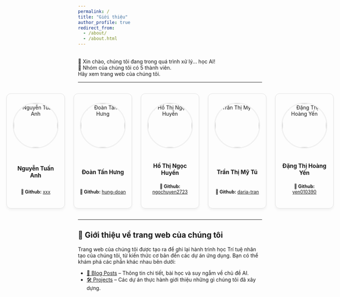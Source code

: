 ```yaml
---
permalink: /
title: "Giới thiệu"
author_profile: true
redirect_from: 
  - /about/
  - /about.html
---
```


<style>
/* Container for the team members */
.profile-container {
  display: flex; /* Use flexbox for alignment */
  gap: 1.5rem; /* Space between profile cards */
  justify-content: center; /* Center the cards horizontally */
  align-items: stretch; /* Make all cards have the same height */
  padding: 1rem 0; /* Add some vertical padding */
}

/* Individual profile card */
.profile {
  flex: 1; /* This is the key change: allows each card to grow and share space equally */
  border: 1px solid #e0e0e0;
  border-radius: 12px;
  padding: 1.5rem 1rem;
  box-shadow: 0 4px 6px rgba(0,0,0,0.05);
  text-align: center; /* Center the content inside the card */
  display: flex;
  flex-direction: column;
  justify-content: space-between;
  transition: transform 0.2s ease, box-shadow 0.2s ease;
}

.profile:hover {
  transform: translateY(-5px);
  box-shadow: 0 8px 12px rgba(0,0,0,0.1);
}

/* Profile image styling */
.profile img {
  max-width: 120px; /* Slightly smaller image */
  height: 120px;
  object-fit: cover;
  border-radius: 50%; /* Circular image */
  margin: 0 auto 1rem auto; /* Center image horizontally */
  border: 3px solid #f0f0f0;
}

.profile h2 {
    font-size: 1.1em;
    margin-bottom: 0.5rem;
}

.profile p {
    font-size: 0.9em;
    word-break: break-word; /* Break long links if necessary */
}
</style>

<p><br>
  👋 Xin chào, chúng tôi đang trong quá trình xử lý... học AI!<br>
  👭 Nhóm của chúng tôi có 5 thành viên.<br>
  Hãy xem trang web của chúng tôi.</p>
<hr />

<!-- The container for the 5 member profiles -->
<div class="profile-container">

  <!-- Member 1 -->
  <div class="profile">
    <img src="/AIO.github.io/images/profile/profile-Anh.jpg" alt="Nguyễn Tuấn Anh" onerror="this.onerror=null;this.src='https://placehold.co/120x120/EFEFEF/333333?text=Anh';">
    <h2>Nguyễn Tuấn Anh</h2>
    <p><strong>👋 Github:</strong> <a href="https://github.com/xxx" target="_blank" rel="noopener noreferrer">xxx</a></p>
  </div>

  <!-- Member 2 -->
  <div class="profile">
    <img src="/AIO.github.io/images/profile/profile-Hung.jpg" alt="Đoàn Tấn Hưng" onerror="this.onerror=null;this.src='https://placehold.co/120x120/EFEFEF/333333?text=Hưng';">
    <h2>Đoàn Tấn Hưng</h2>
    <p><strong>👋 Github:</strong> <a href="https://github.com/hung-doan" target="_blank" rel="noopener noreferrer">hung-doan</a></p>
  </div>

  <!-- Member 3 -->
  <div class="profile">
    <img src="/AIO.github.io/images/profile/profile-Ngoc.jpg" alt="Hồ Thị Ngọc Huyền" onerror="this.onerror=null;this.src='https://placehold.co/120x120/EFEFEF/333333?text=Ngọc';">
    <h2>Hồ Thị Ngọc Huyền</h2>
    <p><strong>👋 Github:</strong> <a href="https://github.com/ngochuyen2723" target="_blank" rel="noopener noreferrer">ngochuyen2723</a></p>
  </div>

  <!-- Member 4 -->
  <div class="profile">
    <img src="/AIO.github.io/images/profile/profile-Tu.jpg" alt="Trần Thị Mỹ Tú" onerror="this.onerror=null;this.src='https://placehold.co/120x120/EFEFEF/333333?text=Tú';">
    <h2>Trần Thị Mỹ Tú</h2>
    <p><strong>👋 Github:</strong> <a href="https://github.com/daria-tran" target="_blank" rel="noopener noreferrer">daria-tran</a></p>
  </div>
  
  <!-- Member 5 -->
  <div class="profile">
    <img src="/AIO.github.io/images/profile/profile-Yen.jpg" alt="Đặng Thị Hoàng Yến" onerror="this.onerror=null;this.src='https://placehold.co/120x120/EFEFEF/333333?text=Yến';">
    <h2>Đặng Thị Hoàng Yến</h2>
    <p><strong>👋 Github:</strong> <a href="https://github.com/yen010390" target="_blank" rel="noopener noreferrer">yen010390</a></p>
  </div>

</div>

<hr />

<h2>🎯 Giới thiệu về trang web của chúng tôi</h2>
<p>Trang web của chúng tôi được tạo ra để ghi lại hành trình học Trí tuệ nhân tạo của chúng tôi, từ kiến thức cơ bản đến các dự án ứng dụng. Bạn có thể khám phá các phần khác nhau bên dưới:</p>
<ul>
  <li><a href="/AIO.github.io/posts/">📝 Blog Posts</a> – Thông tin chi tiết, bài học và suy ngẫm về chủ đề AI.</li>
  <li><a href="/AIO.github.io/project/">🛠 Projects</a> – Các dự án thực hành giới thiệu những gì chúng tôi đã xây dựng.</li>
</ul>
